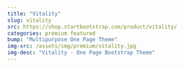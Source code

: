 ```yaml
---
title: "Vitality"
slug: vitality
src: https://shop.startbootstrap.com/product/vitality/
categories: premium featured
bump: "Multipurpose One Page Theme"
img-src: /assets/img/premium/vitality.jpg
img-desc: "Vitality - One Page Bootstrap Theme"
---
```

